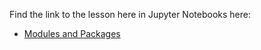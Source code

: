 Find the link to the lesson here in Jupyter Notebooks here:

- [Modules and Packages](https://github.com/data-bootcamp-v4/lectures-intro-python/blob/main/modules_packages.ipynb)
